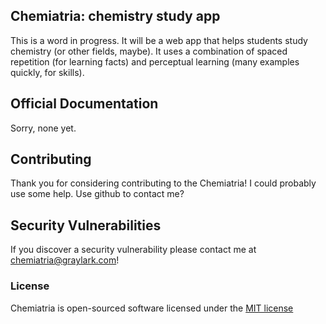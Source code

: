 ## Chemiatria: chemistry study app

This is a word in progress. It will be a web app that helps students study chemistry (or other fields, maybe). It uses a combination of spaced repetition (for learning facts) and perceptual learning (many examples quickly, for skills). 

## Official Documentation

Sorry, none yet.

## Contributing

Thank you for considering contributing to the Chemiatria! I could probably use some help. Use github to contact me?

## Security Vulnerabilities

If you discover a security vulnerability please contact me at chemiatria@graylark.com! 

### License

Chemiatria is open-sourced software licensed under the [MIT license](http://opensource.org/licenses/MIT)

